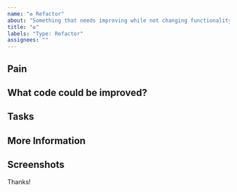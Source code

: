 ```yaml
---
name: "♻️ Refactor"
about: "Something that needs improving while not changing functionality"
title: "♻️"
labels: "Type: Refactor"
assignees: ""
---
```



## Pain

<!-- Explain the pain you are experiencing -->

## What code could be improved?

<!-- Add a link to the area/file that needs refactoring -->

## Tasks

<!--Add GitHub tasks-->

## More Information

<!-- Add any other context here. -->

## Screenshots

<!-- If applicable, add screenshots to help explain your problem. -->

Thanks!

